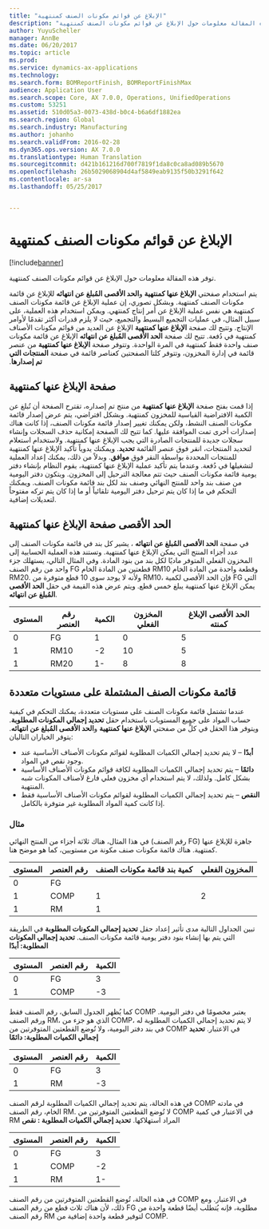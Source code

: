 ```yaml
---
title: "الإبلاغ عن قوائم مكونات الصنف‬ كمنتهية"
description: "توفر هذه المقالة معلومات حول الإبلاغ عن قوائم مكونات الصنف‬ كمنتهية."
author: YuyuScheller
manager: AnnBe
ms.date: 06/20/2017
ms.topic: article
ms.prod: 
ms.service: dynamics-ax-applications
ms.technology: 
ms.search.form: BOMReportFinish, BOMReportFinishMax
audience: Application User
ms.search.scope: Core, AX 7.0.0, Operations, UnifiedOperations
ms.custom: 53251
ms.assetid: 510d05a3-0073-438d-b0c4-b6a6df1882ea
ms.search.region: Global
ms.search.industry: Manufacturing
ms.author: johanho
ms.search.validFrom: 2016-02-28
ms.dyn365.ops.version: AX 7.0.0
ms.translationtype: Human Translation
ms.sourcegitcommit: d421b161216d700f7819f1da8c0ca8ad089b5670
ms.openlocfilehash: 26b5029068904d4af5849eab9135f50b3291f642
ms.contentlocale: ar-sa
ms.lasthandoff: 05/25/2017


---
```


# <a name="report-boms-as-finished"></a>الإبلاغ عن قوائم مكونات الصنف‬ كمنتهية

[!include[banner](../includes/banner.md)]


توفر هذه المقالة معلومات حول الإبلاغ عن قوائم مكونات الصنف‬ كمنتهية.

يتم استخدام صفحتي **الإبلاغ عنها كمنتهية** و**الحد الأقصى المُبلغ عن انتهائه‬** للإبلاغ عن قائمة مكونات الصنف كمنتهية. وبشكل تصوري، إن عملية الإبلاغ عن قائمة مكونات الصنف كمنتهية هي نفس عملية الإبلاغ عن أمر إنتاج كمنتهي. ويمكن استخدام هذه العملية، على سبيل المثال، في عمليات التجميع البسيط والتجميع، حيث لا يلزم قدرات أكثر تقدمًا لأوامر الإنتاج. وتتيح لك صفحة **‏‫الإبلاغ عنها كمنتهية** الإبلاغ عن العديد من قوائم مكونات الأصناف كمنتهية في دُفعة. تتيح لك صفحة **الحد الأقصى المُبلغ عن انتهائه‬‬‏‫** الإبلاغ عن قائمة مكونات صنف واحدة فقط كمنتهية في المرة الواحدة. وتتوفر صفحة **‬‏‫الإبلاغ عنها كمنتهية** من عنصر قائمة في إدارة المخزون، وتتوفر كلتا الصفحتين كعناصر قائمة في صفحة **المنتجات التي تم إصدارها**.

## <a name="report-as-finished-page"></a>صفحة الإبلاغ عنها كمنتهية
إذا قمت بفتح صفحة **الإبلاغ عنها كمنتهية** من منتج تم إصداره، تقترح الصفحة أن تُبلغ عن الكمية الافتراضية القياسية للمخزون كمنتهية. وبشكل افتراضي، يتم عرض إصدار قائمة مكونات الصنف النشط، ولكن يمكنك تغيير إصدار قائمة مكونات الصنف، إذا كانت هناك إصدارات أخرى تمت الموافقة عليها. كما تتيح لك الصفحة إمكانية حذف السجلات وإنشاء سجلات جديدة للمنتجات الصادرة التي يجب الإبلاغ عنها كمنتهية. ولاستخدام استعلام لتحديد المنتجات، انقر فوق عنصر القائمة **تحديد**. ويمكنك يدوياً تأكيد الإبلاغ عنها كمنتهية للمنتجات المحددة بواسطة النقر فوق **موافق**. وبدلاً من ذلك، يمكنك إعداد العملية لتشغيلها في دُفعة. وعندما يتم تأكيد عملية الإبلاغ عنها كمنتهية، يقوم النظام بإنشاء دفتر يومية قائمة مكونات الصنف حيث تتم معالجة الترحيل إلى المخزون. ويتكون دفتر اليومية من صنف بند واحد للمنتج النهائي وصنف بند لكل بند قائمة مكونات الصنف. ويمكنك التحكم في ما إذا كان يتم ترحيل دفتر اليومية تلقائياً أو ما إذا كان يتم تركه مفتوحاً لتعديلات إضافية.

## <a name="max-report-as-finished-page"></a>الحد الأقصى صفحة الإبلاغ عنها كمنتهية
في صفحة **الحد الأقصى المُبلغ عن انتهائه‬** ، يشير كل بند في قائمة مكونات الصنف إلى عدد أجزاء المنتج التي يمكن الإبلاغ عنها كمنتهية. وتستند هذه العملية الحسابية إلى المخزون الفعلي المتوفر ماديًا لكل بند من بنود المادة. وفي المثال التالي، يستهلك جزء واحد من رقم الصنف FG قطعتين من المادة الخام RM10 وقطعة واحدة من المادة الخام RM20. ولأنه لا يوجد سوى 10 قطع متوفرة من RM10، فإن الحد الأقصى لكمية FG التي يمكن الإبلاغ عنها كمنتهية يبلغ خمس قطع. ويتم عرض هذه القيمة في حقل **الحد الأقصى المُبلغ عن انتهائه‬**.

| المستوى | رقم العنصر | الكمية | المخزون الفعلي | الحد الأقصى الإبلاغ كمنته |
|-------|-------------|----------|---------|-------------------------|
| 0     | FG          |  1       | 0       | 5                       |
| 1     | RM10        | -2       | 10      | 5                       |
| 1     | RM20        | 1-       |  8      | 8                       |

## <a name="boms-that-have-multiple-levels"></a>قائمة مكونات الصنف المشتملة على مستويات متعددة
عندما تشتمل قائمة مكونات الصنف على مستويات متعددة، يمكنك التحكم في كيفية حساب المواد على جميع المستويات باستخدام حقل **تحديد إجمالي المكونات المطلوبة**. ويتوفر هذا الحقل في كلٍّ من صفحتي **الإبلاغ عنها كمنتهية** و**الحد الأقصى المُبلغ عن انتهائه‬**. يتوفر الخياران التاليان:

-   **أبدًا** – لا يتم تحديد إجمالي الكميات المطلوبة لقوائم مكونات الأصناف الأساسية عند وجود نقص في المواد.
-   **دائمًا** – يتم تحديد إجمالي الكميات المطلوبة لكافة قوائم مكونات الأصناف الأساسية بشكل كامل. ولذلك، لا يتم استخدام أي مخزون فعلي فارغ لأصناف المكونات شبه المنتهية.
-   **النقص** – يتم تحديد إجمالي الكميات المطلوبة لقوائم مكونات الأصناف الأساسية فقط إذا كانت كمية المواد المطلوبة غير متوفرة بالكامل.

### <a name="example"></a>مثال

في هذا المثال، هناك ثلاثة أجزاء من المنتج النهائي (رقم الصنف FG) جاهزة للإبلاغ عنها كمنتهية. هناك قائمة مكونات صنف مكونة من مستويين، كما هو موضح هنا.

| المستوى | رقم العنصر | كمية بند قائمة مكونات الصنف | المخزون الفعلي |
|-------|-------------|-------------------|---------|
| 0     | FG          |                   |         |
| 1     | COMP        | 1                 | 2       |
| 1     | RM          | 1                 |         |

تبين الجداول التالية مدى تأثير إعداد حقل **تحديد إجمالي المكونات المطلوبة‬** في الطريقة التي يتم بها إنشاء بنود دفتر يومية قائمة مكونات الصنف. **تحديد إجمالي المكونات المطلوبة‬: أبدًا**

| المستوى | رقم العنصر | الكمية |
|-------|-------------|----------|
| 0     | FG          | 3        |
| 1     | COMP        | -3       |

كما يُظهر الجدول السابق، رقم الصنف فقط COMP يعتبر مخصومًا في دفتر اليومية. ورقم الصنف RM، الذي هو جزء من COMP، لا يتم تحديد إجمالي الكميات المطلوبة له في بند دفتر اليومية، ولا تُوضع القطعتين المتوفرتين من COMP في الاعتبار. **تحديد إجمالي الكميات المطلوبة: دائمًا**

| المستوى | رقم العنصر | الكمية |
|-------|-------------|----------|
| 0     | FG          | 3        |
| 1     | RM          | -3       |

في هذه الحالة، يتم تحديد إجمالي الكميات المطلوبة لرقم الصنف COMP في مادته الخام، رقم الصنف RM. لا تُوضع القطعتين المتوفرتين من COMP في الاعتبار في كمية RM المراد استهلاكها. **تحديد إجمالي الكميات المطلوبة : نقص**

| المستوى | رقم العنصر | الكمية |
|-------|-------------|----------|
| 0     | FG          | 3        |
| 1     | COMP        | -2       |
| 1     | RM          | 1-       |

في هذه الحالة، تُوضع القطعتين المتوفرتين من رقم الصنف COMP في الاعتبار. ومع ذلك، لأن هناك ثلاث قطع من رقم الصنف FG مطلوبة، فإنه يُتطلب أيضًا قطعة واحدة من رقم الصنف RM لتوفير قطعة واحدة إضافية من COMP.




